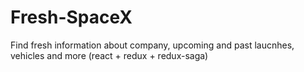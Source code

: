 # Fresh-SpaceX
Find fresh information about company, upcoming and past laucnhes, vehicles and more (react + redux + redux-saga)
